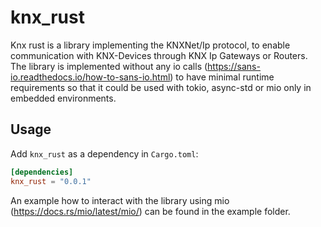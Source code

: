 # knx_rust

Knx rust is a library implementing the KNXNet/Ip protocol, to enable communication with KNX-Devices through
KNX Ip Gateways or Routers.
The library is implemented without any io calls (https://sans-io.readthedocs.io/how-to-sans-io.html) to have minimal runtime requirements so that it could be used with tokio, async-std or 
mio only in embedded environments.

## Usage

Add `knx_rust` as a dependency in `Cargo.toml`:

```toml
[dependencies]
knx_rust = "0.0.1"
```

An example how to interact with the library using mio (https://docs.rs/mio/latest/mio/) can be found in the example folder.
